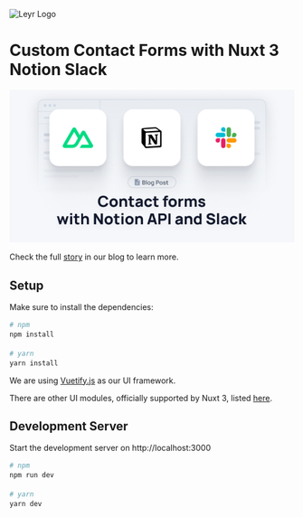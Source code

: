 ![Leyr Logo](https://leyr.io/images/logo-text.svg)

# Custom Contact Forms with Nuxt 3 Notion Slack

![GitHub Cover](/contact-form-notion-slack.png)

Check the full [story](https://leyr.io/blog/how-we-replaced-3rd-party-feedback-forms-with-notion) in our blog to learn more.

## Setup

Make sure to install the dependencies:

```bash
# npm
npm install

# yarn
yarn install
```

We are using [Vuetify.js](https://next.vuetifyjs.com/) as our UI framework.

There are other UI modules, officially supported by Nuxt 3, listed [here](https://nuxt.com/modules?category=UI).

## Development Server

Start the development server on http://localhost:3000

```bash
# npm
npm run dev

# yarn
yarn dev
```

